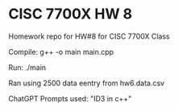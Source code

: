 # CISC 7700X HW 8
Homework repo for HW#8 for CISC 7700X Class

Compile: g++ -o main main.cpp

Run: ./main

Ran using 2500 data eentry from hw6.data.csv

ChatGPT Prompts used: "ID3 in c++"
